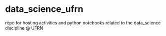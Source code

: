# data_science_ufrn
repo for hosting activities and python notebooks related to the data_science discipline @ UFRN
